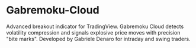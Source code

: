 # Gabremoku-Cloud
Advanced breakout indicator for TradingView. Gabremoku Cloud detects volatility compression and signals explosive price moves with precision "bite marks". Developed by Gabriele Denaro for intraday and swing traders.
